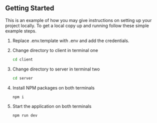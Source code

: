 <a name="readme-top"></a>

<!-- GETTING STARTED -->

## Getting Started

This is an example of how you may give instructions on setting up your project locally.
To get a local copy up and running follow these simple example steps.

1. Replace .env.template with .env and add the credentials.

2. Change directory to client in terminal one
   ```sh
   cd client
   ```
3. Change directory to server in terminal two
   ```sh
   cd server
   ```
4. Install NPM packages on both terminals
   ```sh
   npm i
   ```
5. Start the application on both terminals
   ```sh
   npm run dev
   ```

<!-- MARKDOWN LINKS & IMAGES -->
<!-- https://www.markdownguide.org/basic-syntax/#reference-style-links -->
